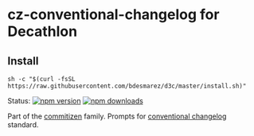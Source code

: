 # cz-conventional-changelog for Decathlon

## Install

```
sh -c "$(curl -fsSL https://raw.githubusercontent.com/bdesmarez/d3c/master/install.sh)"
```


Status:
[![npm version](https://img.shields.io/npm/v/cz-conventional-changelog.svg?style=flat-square)](https://www.npmjs.org/package/cz-conventional-changelog)
[![npm downloads](https://img.shields.io/npm/dm/cz-conventional-changelog.svg?style=flat-square)](http://npm-stat.com/charts.html?package=cz-conventional-changelog&from=2015-08-01)

Part of the [commitizen](https://github.com/commitizen/cz-cli) family. Prompts for [conventional changelog](https://github.com/stevemao/conventional-changelog-angular/blob/master/index.js) standard.
